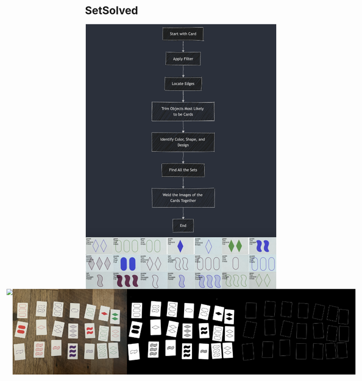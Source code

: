 # SetSolved
<div style="display: flex; justify-content: center;">
    <img src="demos/flowchart.png" width="500">
</div>
<div style="display: flex; justify-content: center;">
    <img src="demos/combined_image.png" width="500">
</div>

<div style="display: flex; justify-content: center;">
    <img src="demos/edges_filtered.png" width="300">
    <img src="demos/image1.png" width="300">
    <img src="demos/white_regions_blurred.png" width="300">
    <img src="demos/just_edges.png" width="300">
</div>
